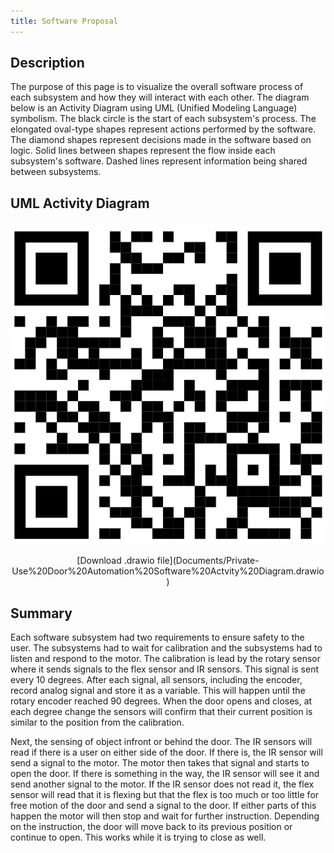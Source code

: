```yaml
---
title: Software Proposal
---
```


## Description

The purpose of this page is to visualize the overall software process of each subsystem and how they will interact with each other. The diagram below is an Activity Diagram using UML (Unified Modeling Language) symbolism. The black circle is the start of each subsystem's process. The elongated oval-type shapes represent actions performed by the software. The diamond shapes represent decisions made in the software based on logic. Solid lines between shapes represent the flow inside each subsystem's software. Dashed lines represent information being shared between subsystems.

## UML Activity Diagram

![QR](image/qr.jpg)

<center> [Download .drawio file](Documents/Private-Use%20Door%20Automation%20Software%20Actvity%20Diagram.drawio) </center>

## Summary

Each software subsystem had two requirements to ensure safety to the user. The subsystems had to wait for calibration and the subsystems had to listen and respond to the motor. The calibration is lead by the rotary sensor where it sends signals to the flex sensor and IR sensors. This signal is sent every 10 degrees. After each signal, all sensors, including the encoder, record analog signal and store it as a variable. This will happen until the rotary encoder reached 90 degrees. When the door opens and closes, at each degree change the sensors will confirm that their current position is similar to the position from the calibration.

Next, the sensing of object infront or behind the door. The IR sensors will read if there is a user on either side of the door. If there is, the IR sensor will send a signal to the motor. The motor then takes that signal and starts to open the door. If there is something in the way, the IR sensor will see it and send another signal to the motor. If the IR sensor does not read it, the flex sensor will read that it is flexing but that the flex is too much or too little for free motion of the door and send a signal to the door. If either parts of this happen the motor will then stop and wait for further instruction. Depending on the instruction, the door will move back to its previous position or continue to open. This works while it is trying to close as well.
